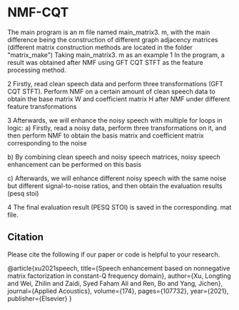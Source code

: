 # NMF-CQT
The main program is an m file named main_matrix3. m, with the main difference being the construction of different graph adjacency matrices (different matrix construction methods are located in the folder "matrix_make")
Taking main_matrix3. m as an example
1 In the program, a result was obtained after NMF using GFT CQT STFT as the feature processing method.

2 Firstly, read clean speech data and perform three transformations (GFT CQT STFT). Perform NMF on a certain amount of clean speech data to obtain the base matrix W and coefficient matrix H after NMF under different feature transformations

3 Afterwards, we will enhance the noisy speech with multiple for loops in logic:
a) Firstly, read a noisy data, perform three transformations on it, and then perform NMF to obtain the basis matrix and coefficient matrix corresponding to the noise

b) By combining clean speech and noisy speech matrices, noisy speech enhancement can be performed on this basis

c) Afterwards, we will enhance different noisy speech with the same noise but different signal-to-noise ratios, and then obtain the evaluation results (pesq stoi)

4 The final evaluation result (PESQ STOI) is saved in the corresponding. mat file.

Citation
-----------------------------------------------
Please cite the following if our paper or code is helpful to your research.

@article{xu2021speech,
  title={Speech enhancement based on nonnegative matrix factorization in constant-Q frequency domain},
  author={Xu, Longting and Wei, Zhilin and Zaidi, Syed Faham Ali and Ren, Bo and Yang, Jichen},
  journal={Applied Acoustics},
  volume={174},
  pages={107732},
  year={2021},
  publisher={Elsevier}
}
